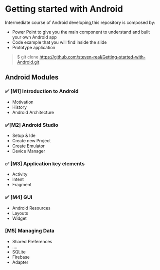 # Getting started with Android
Intermediate course of Android developing,this repository is composed by:

* Power Point to give you the main component to understand and built your own Android app
* Code example that you will find inside the slide
* Prototype application 

> $ git clone https://github.com/steven-real/Getting-started-with-Android.git

## Android Modules
### :white_check_mark: [M1] Introduction to Android
* Motivation
* History
* Android Architecture

### :white_check_mark:[M2] Android Studio	
* Setup & Ide
* Create new Project
* Create Emulator
* Device Manager

### :white_check_mark: [M3] Application key elements
* Activity
* Intent
* Fragment

### :white_check_mark: [M4] GUI
* Android Resources
* Layouts
* Widget

### [M5] Managing Data
* Shared Preferences
* ....
* SQLite 
* Firebase
* Adapter



